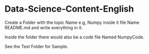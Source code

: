# Data-Science-Content-English

Create a Folder with the topic Name e.g, Numpy inside it file Name README.md and write everything in it.

Inside the folder there would also be a code file Named NumpyCode.

See the Test Folder for Sample.
